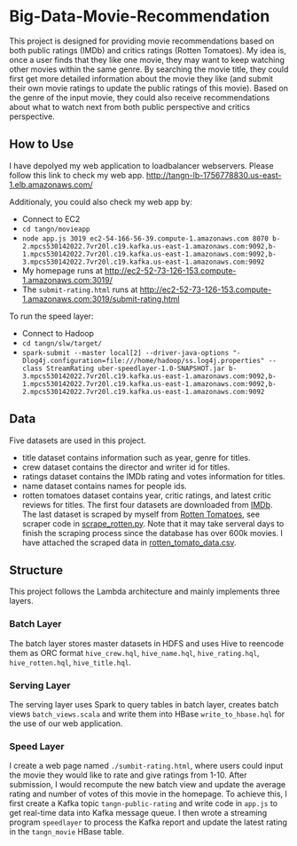 # Big-Data-Movie-Recommendation

This project is designed for providing movie recommendations based on both public ratings (IMDb) and critics ratings (Rotten Tomatoes). My idea is, once a user finds that they like one movie, they may want to keep watching other movies within the same genre. By searching the movie title, they could first get more detailed information about the movie they like (and submit their own movie ratings to update the public ratings of this movie). Based on the genre of the input movie, they could also receive recommendations about what to watch next from both public perspective and critics perspective.

## How to Use
I have depolyed my web application to loadbalancer webservers. Please follow this link to check my web app.
http://tangn-lb-1756778830.us-east-1.elb.amazonaws.com/

Additionaly, you could also check my web app by:
* Connect to EC2
* `cd tangn/movieapp`
* `node app.js 3019 ec2-54-166-56-39.compute-1.amazonaws.com 8070 b-2.mpcs530142022.7vr20l.c19.kafka.us-east-1.amazonaws.com:9092,b-1.mpcs530142022.7vr20l.c19.kafka.us-east-1.amazonaws.com:9092,b-3.mpcs530142022.7vr20l.c19.kafka.us-east-1.amazonaws.com:9092`
* My homepage runs at http://ec2-52-73-126-153.compute-1.amazonaws.com:3019/
* The `submit-rating.html` runs at http://ec2-52-73-126-153.compute-1.amazonaws.com:3019/submit-rating.html


To run the speed layer:
* Connect to Hadoop
* `cd tangn/slw/target/`
* `spark-submit --master local[2] --driver-java-options "-Dlog4j.configuration=file:///home/hadoop/ss.log4j.properties" --class StreamRating uber-speedlayer-1.0-SNAPSHOT.jar b-3.mpcs530142022.7vr20l.c19.kafka.us-east-1.amazonaws.com:9092,b-1.mpcs530142022.7vr20l.c19.kafka.us-east-1.amazonaws.com:9092,b-2.mpcs530142022.7vr20l.c19.kafka.us-east-1.amazonaws.com:9092`

## Data 

Five datasets are used in this project. 
* title dataset contains information such as year, genre for titles.
* crew dataset contains the director and writer id for titles.
* ratings dataset contains the IMDb rating and votes information for titles.
* name dataset contains names for people ids.
* rotten tomatoes dataset contains year, critic ratings, and latest critic reviews for titles.
The first four datasets are downloaded from [IMDb](https://datasets.imdbws.com/). 
The last dataset is scraped by myself from [Rotten Tomatoes](https://www.rottentomatoes.com/), see scraper code in [scrape_rotten.py](scrape_rotten.py). Note that it may take serveral days to finish the scraping process since the database has over 600k movies. I have attached the scraped data in [rotten_tomato_data.csv](rotten_tomato_data.csv).

## Structure

This project follows the Lambda architecture and mainly implements three layers.

### Batch Layer
The batch layer stores master datasets in HDFS and uses Hive to reencode them as ORC format `hive_crew.hql`, `hive_name.hql`, `hive_rating.hql`, `hive_rotten.hql`, `hive_title.hql`.

### Serving Layer
The serving layer uses Spark to query tables in batch layer, creates batch views `batch_views.scala` and write them into HBase `write_to_hbase.hql` for the use of our web application.

### Speed Layer
I create a web page named `./sumbit-rating.html`, where users could input the movie they would like to rate and give ratings from 1-10. After submission, I would recompute the new batch view and update the average rating and number of votes of this movie in the homepage. To achieve this, I first create a Kafka topic `tangn-public-rating` and write code in `app.js` to get real-time data into Kafka message queue. I then wrote a streaming program `speedlayer` to process the Kafka report and update the latest rating in the `tangn_movie` HBase table.
